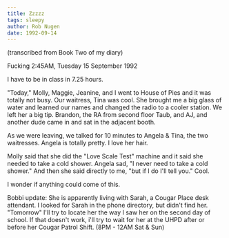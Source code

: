 ```yaml
---
title: Zzzzz
tags: sleepy
author: Rob Nugen
date: 1992-09-14
---
```


<p class=note>(transcribed from Book Two of my diary)

<p class=date>Fucking 2:45AM, Tuesday 15 September 1992</p>

<p>I have to be in class in 7.25 hours.</p>

<p>"Today," Molly, Maggie, Jeanine, and I went to House of Pies and it was totally not busy.  Our waitress, Tina was cool.  She brought me a big glass
of water and learned our names and changed the radio to a cooler station.  We left her a big tip.  Brandon, the RA from second floor Taub, and AJ, and
another dude came in and sat in the adjacent booth.</p>

<p>As we were leaving, we talked for 10 minutes to Angela &amp; Tina, the two waitresses.  Angela is totally pretty.  I love her hair.</p>

<p>Molly said that she did the "Love Scale Test" machine and it said she needed to take a cold shower.  Angela sad, "I never need to take a cold
shower."  And then she said directly to me, "but if I do I'll tell you."  Cool.</p>

<p>I wonder if anything could come of this.</p>

<p>Bobbi update:  She is apparently living with Sarah, a Cougar Place desk attendant.  I looked for Sarah in the phone directory, but didn't find
her.  "Tomorrow" I'll try to locate her the way I saw her on the second day of school.  If that doesn't work, i'll try to wait for her at the UHPD
after or before her Cougar Patrol Shift.  (8PM - 12AM Sat &amp; Sun)</p>
